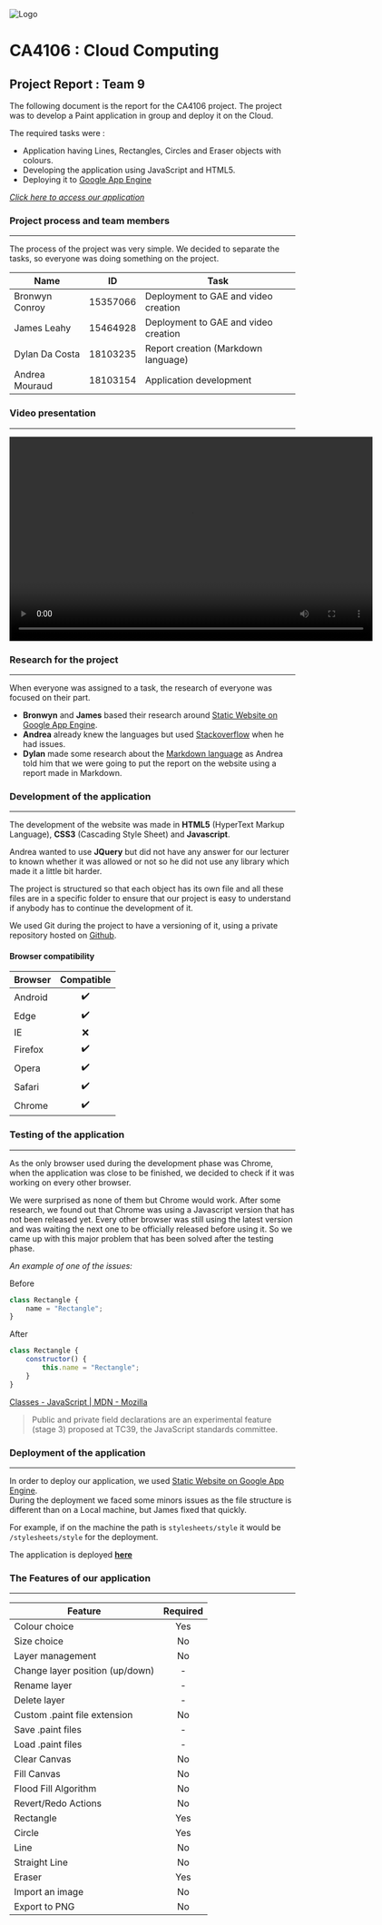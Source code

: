 ![Logo](https://hardwareassociation.ie/wp-content/uploads/2017/12/Dcu-logo.png)
# CA4106 : Cloud Computing
## Project Report : Team 9

The following document is the report for the CA4106 project. The project was to develop a Paint application in group and deploy it on the Cloud.

The required tasks were : 
* Application having Lines, Rectangles, Circles and Eraser objects with colours.
* Developing the application using JavaScript and HTML5.
* Deploying it to [Google App Engine](https://cloud.google.com/appengine/)

[*Click here to access our application*](https://ca4106wepaint.appspot.com/)

### Project process and team members
***

The process of the project was very simple. We decided to separate the tasks, so everyone was doing something on the project.

| Name           | ID       | Task                                 |
|----------------|:--------:|--------------------------------------|
| Bronwyn Conroy | 15357066 | Deployment to GAE and video creation |
| James Leahy    | 15464928 | Deployment to GAE and video creation |
| Dylan Da Costa | 18103235 | Report creation (Markdown language)  |
| Andrea Mouraud | 18103154 | Application development              |


### Video presentation
***
<video width="640" height="360" controls>
  <source src="videos/presentation.mp4" type="video/mp4">
</video>

### Research for the project
***
When everyone was assigned to a task, the research of everyone was focused on their part.  
* **Bronwyn** and **James** based their research around [Static Website on Google App Engine](https://cloud.google.com/appengine/docs/standard/python/getting-started/hosting-a-static-website).  
* **Andrea** already knew the languages but used [Stackoverflow](https://stackoverflow.com/) when he had issues.
* **Dylan** made some research about the [Markdown language](https://en.wikipedia.org/wiki/Markdown)  as Andrea told him that we were going to put the report on the website using a report made in Markdown.

### Development of the application
***
The development of the website was made in **HTML5** (HyperText Markup Language), **CSS3** (Cascading Style Sheet) and **Javascript**. 

Andrea wanted to use **JQuery** but did not have any answer for our lecturer to known whether it was allowed or not so he did not use any library which made it a little bit harder.  

The project is structured so that each object has its own file and all these files are in a specific folder to ensure that our project is easy to understand if anybody has to continue the development of it.

We used Git during the project to have a versioning of it, using a private repository hosted on [Github](https://github.com).

#### Browser compatibility

| Browser       | Compatible           |
|---------------|:--------------------:|
| Android       | :heavy_check_mark:   |
| Edge          | :heavy_check_mark:   |
| IE            | :x:                  |
| Firefox       | :heavy_check_mark:   |
| Opera         | :heavy_check_mark:   |
| Safari        | :heavy_check_mark:   |
| Chrome        | :heavy_check_mark:   |

### Testing of the application
***
As the only browser used during the development phase was Chrome, when the application was close to be finished, we decided to check if it was working on every other browser. 

We were surprised as none of them but Chrome would work. After some research, we found out that Chrome was using a Javascript version that has not been released yet. Every other browser was still using the latest version and was waiting the next one to be officially released before using it. So we came up with this major problem that has been solved after the testing phase.

*An example of one of the issues:* 

Before
```js
class Rectangle {
    name = "Rectangle";
}
```  
After
```js
class Rectangle {
    constructor() {
        this.name = "Rectangle";
    }
}
```  
[Classes - JavaScript | MDN - Mozilla](https://developer.mozilla.org/en-US/docs/Web/JavaScript/Reference/Classes)
> Public and private field declarations are an experimental feature (stage 3) proposed at TC39, the JavaScript standards committee.

### Deployment of the application
***
In order to deploy our application, we used [Static Website on Google App Engine](https://cloud.google.com/appengine/docs/standard/python/getting-started/hosting-a-static-website).  
During the deployment we faced some minors issues as the file structure is different than on a Local machine, but James fixed that quickly.  

For example, if on the machine the path is `stylesheets/style` it would be `/stylesheets/style` for the deployment.

The application is deployed [**here**](https://ca4106wepaint.appspot.com/)

### The Features of our application
***

| Feature                          | Required |
|----------------------------------|:--------:|
| Colour choice                    | Yes      |
| Size choice                      | No       |
| Layer management                 | No       |
| Change layer position (up/down)  | -        |
| Rename layer                     | -        |
| Delete layer                     | -        |
| Custom .paint file extension     | No       |
| Save .paint files                | -        |
| Load .paint files                | -        |
| Clear Canvas                     | No       |
| Fill Canvas                      | No       |
| Flood Fill Algorithm             | No       |
| Revert/Redo Actions              | No       |
| Rectangle                        | Yes      |
| Circle                           | Yes      |
| Line                             | No       |
| Straight Line                    | No       |
| Eraser                           | Yes      |
| Import an image                  | No       |
| Export to PNG                    | No       |
